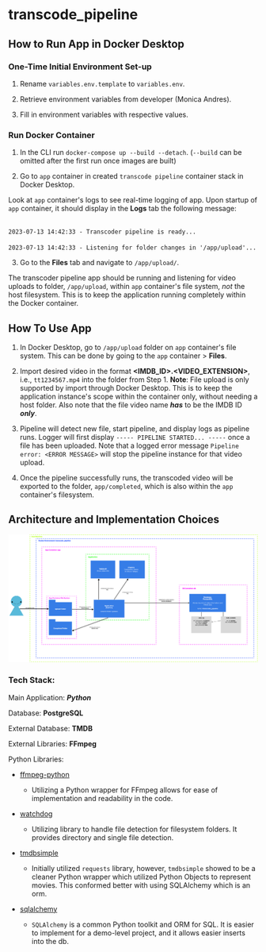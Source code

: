 # transcode_pipeline

## How to Run App in Docker Desktop

### One-Time Initial Environment Set-up

1. Rename `variables.env.template` to `variables.env`.

1. Retrieve environment variables from developer (Monica Andres).

1. Fill in environment variables with respective values.

### Run Docker Container

1. In the CLI run `docker-compose up --build --detach`. (`--build` can be omitted after the first run once images are built)

2. Go to `app` container in created `transcode pipeline` container stack in Docker Desktop.

Look at `app` container's logs to see real-time logging of app. Upon startup of `app` container, it should display in the **Logs** tab the following message:

```

2023-07-13 14:42:33 - Transcoder pipeline is ready...

2023-07-13 14:42:33 - Listening for folder changes in '/app/upload'...

```

3. Go to the **Files** tab and navigate to `/app/upload/`.

The transcoder pipeline app should be running and listening for video uploads to folder, `/app/upload`, within `app` container's file system, _not_ the host filesystem. This is to keep the application running completely within the Docker container.

## How To Use App

1. In Docker Desktop, go to `/app/upload` folder on `app` container's file system. This can be done by going to the `app` container > **Files**.

2. Import desired video in the format **<IMDB_ID>.<VIDEO_EXTENSION>**, i.e., `tt1234567.mp4` into the folder from Step 1.
   **Note**: File upload is only supported by import through Docker Desktop. This is to keep the application instance's scope within the container only, without needing a host folder. Also note that the file video name **_has_** to be the IMDB ID **_only_**.

3. Pipeline will detect new file, start pipeline, and display logs as pipeline runs. Logger will first display `----- PIPELINE STARTED... -----` once a file has been uploaded. Note that a logged error message `Pipeline error: <ERROR MESSAGE>` will stop the pipeline instance for that video upload.

4. Once the pipeline successfully runs, the transcoded video will be exported to the folder, `app/completed`, which is also within the `app` container's filesystem.

## Architecture and Implementation Choices

![Architectural Diagram](Architectural_Diagram.jpg "Architectural Diagram")

### Tech Stack:

Main Application: **_Python_**

Database: **PostgreSQL**

External Database: **TMDB**

External Libraries: **FFmpeg**

Python Libraries:

- [ffmpeg-python](https://github.com/kkroening/ffmpeg-python)

  - Utilizing a Python wrapper for FFmpeg allows for ease of implementation and readability in the code.

- [watchdog](https://github.com/gorakhargosh/watchdog)

  - Utilizing library to handle file detection for filesystem folders. It provides directory and single file detection.

- [tmdbsimple](https://github.com/celiao/tmdbsimple)

  - Initially utilized `requests` library, however, `tmdbsimple` showed to be a cleaner Python wrapper which utilized Python Objects to represent movies. This conformed better with using SQLAlchemy which is an orm.

- [sqlalchemy](https://www.sqlalchemy.org/)
  - `SQLAlchemy` is a common Python toolkit and ORM for SQL. It is easier to implement for a demo-level project, and it allows easier inserts into the db.
